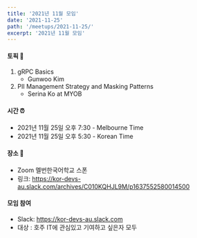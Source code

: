 ```yaml
---
title: '2021년 11월 모임'
date: '2021-11-25'
path: '/meetups/2021-11-25/'
excerpt: '2021년 11월 모임'
---
```


#### 토픽 🚀

1. gRPC Basics
    - Gunwoo Kim
2. PII Management Strategy and Masking Patterns
    - Serina Ko at MYOB

#### 시간 ⏰

-   2021년 11월 25일 오후 7:30 - Melbourne Time
-   2021년 11월 25일 오후 5:30 - Korean Time

#### 장소 ‍🚶

-   Zoom 멜번한국어학교 스폰
-   링크: https://kor-devs-au.slack.com/archives/C010KQHJL9M/p1637552580014500

#### 모임 참여

-   Slack: https://kor-devs-au.slack.com
-   대상 : 호주 IT에 관심있고 기여하고 싶은자 모두
